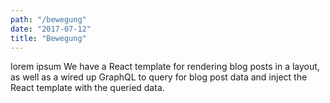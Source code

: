 ```yaml
---
path: "/bewegung"
date: "2017-07-12"
title: "Bewegung"
---
```


lorem ipsum We have a React template for rendering blog posts in a layout, as well as a wired up GraphQL to query for blog post data and inject the React template with the queried data.